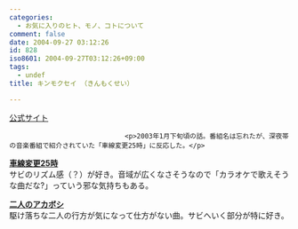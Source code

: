 ```yaml
---
categories:
  - お気に入りのヒト、モノ、コトについて
comment: false
date: 2004-09-27 03:12:26
id: 828
iso8601: 2004-09-27T03:12:26+09:00
tags:
  - undef
title: キンモクセイ （きんもくせい）

---
```


<div class="entry-body">
                                 <p><a href="http://www.kinmokusei.jp/">公式サイト</a></p>
                              
                                 <p>2003年1月下旬頃の話。番組名は忘れたが、深夜帯の音楽番組で紹介されていた「車線変更25時」に反応した。</p>

<p><strong><a href="http://www.amazon.co.jp/exec/obidos/ASIN/B00006RTNJ/nqounet-22/ref=nosim/" name="amazletlink" target="_blank" id="amazletlink">車線変更25時</a></strong><br />
サビのリズム感（？）が好き。音域が広くなさそうなので「カラオケで歌えそうな曲だな?」っていう邪な気持ちもある。</p>

<p><strong><a href="http://www.amazon.co.jp/exec/obidos/ASIN/B00005S066/nqounet-22/ref=nosim/" name="amazletlink" target="_blank" id="amazletlink">二人のアカボシ</a></strong><br />
駆け落ちな二人の行方が気になって仕方がない曲。サビへいく部分が特に好き。</p>
                              </div>
    	